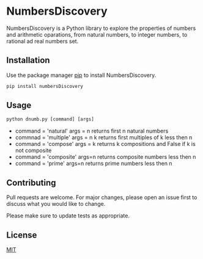 # NumbersDiscovery

NumbersDiscovery is a Python library to explore the properties of numbers and arithmetic oparations, from natural numbers, to integer numbers, to rational ad real numbers set.

## Installation

Use the package manager [pip](https://pip.pypa.io/en/stable/) to install NumbersDiscovery.

```bash
pip install numbersDiscovery
```

## Usage

```python
python dnumb.py [command] [args]
```
* command = 'natural' args = n returns first n natural numbers
* commnad = 'multiple' args = n k returns first multiples of k less then n
* command = 'compose' args = k returns k compositions and False if k is not composite
* command = 'composite' args=n returns composite numbers less then n
* command = 'prime' args=n returns prime numbers less then n

## Contributing
Pull requests are welcome. For major changes, please open an issue first to discuss what you would like to change.

Please make sure to update tests as appropriate.

## License
[MIT](https://choosealicense.com/licenses/mit/)